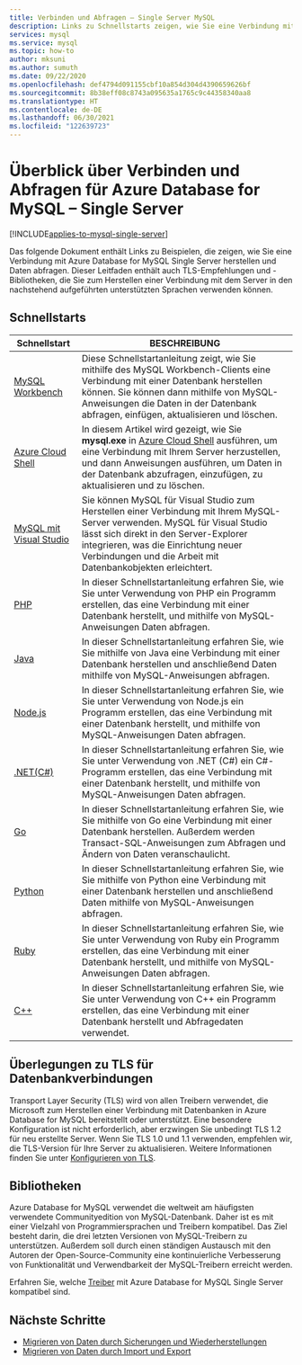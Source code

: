 ```yaml
---
title: Verbinden und Abfragen – Single Server MySQL
description: Links zu Schnellstarts zeigen, wie Sie eine Verbindung mit Ihrer Single Server-Instanz von Azure MySQL-Datenbank herstellen und Abfragen ausführen.
services: mysql
ms.service: mysql
ms.topic: how-to
author: mksuni
ms.author: sumuth
ms.date: 09/22/2020
ms.openlocfilehash: def4794d091155cbf10a854d304d4390659626bf
ms.sourcegitcommit: 8b38eff08c8743a095635a1765c9c44358340aa8
ms.translationtype: HT
ms.contentlocale: de-DE
ms.lasthandoff: 06/30/2021
ms.locfileid: "122639723"
---
```

# <a name="connect-and-query-overview-for-azure-database-for-mysql--single-server"></a>Überblick über Verbinden und Abfragen für Azure Database for MySQL – Single Server

[!INCLUDE[applies-to-mysql-single-server](includes/applies-to-mysql-single-server.md)]

Das folgende Dokument enthält Links zu Beispielen, die zeigen, wie Sie eine Verbindung mit Azure Database for MySQL Single Server herstellen und Daten abfragen. Dieser Leitfaden enthält auch TLS-Empfehlungen und -Bibliotheken, die Sie zum Herstellen einer Verbindung mit dem Server in den nachstehend aufgeführten unterstützten Sprachen verwenden können.

## <a name="quickstarts"></a>Schnellstarts

| Schnellstart | BESCHREIBUNG |
|---|---|
|[MySQL Workbench](connect-workbench.md)|Diese Schnellstartanleitung zeigt, wie Sie mithilfe des MySQL Workbench-Clients eine Verbindung mit einer Datenbank herstellen können. Sie können dann mithilfe von MySQL-Anweisungen die Daten in der Datenbank abfragen, einfügen, aktualisieren und löschen.|
|[Azure Cloud Shell](./quickstart-create-mysql-server-database-using-azure-cli.md#connect-to-azure-database-for-mysql-server-using-mysql-command-line-client)|In diesem Artikel wird gezeigt, wie Sie **mysql.exe** in [Azure Cloud Shell](../cloud-shell/overview.md) ausführen, um eine Verbindung mit Ihrem Server herzustellen, und dann Anweisungen ausführen, um Daten in der Datenbank abzufragen, einzufügen, zu aktualisieren und zu löschen.|
|[MySQL mit Visual Studio](https://www.mysql.com/why-mysql/windows/visualstudio)|Sie können MySQL für Visual Studio zum Herstellen einer Verbindung mit Ihrem MySQL-Server verwenden. MySQL für Visual Studio lässt sich direkt in den Server-Explorer integrieren, was die Einrichtung neuer Verbindungen und die Arbeit mit Datenbankobjekten erleichtert.|
|[PHP](connect-php.md)|In dieser Schnellstartanleitung erfahren Sie, wie Sie unter Verwendung von PHP ein Programm erstellen, das eine Verbindung mit einer Datenbank herstellt, und mithilfe von MySQL-Anweisungen Daten abfragen.|
|[Java](connect-java.md)|In dieser Schnellstartanleitung erfahren Sie, wie Sie mithilfe von Java eine Verbindung mit einer Datenbank herstellen und anschließend Daten mithilfe von MySQL-Anweisungen abfragen.|
|[Node.js](connect-nodejs.md)|In dieser Schnellstartanleitung erfahren Sie, wie Sie unter Verwendung von Node.js ein Programm erstellen, das eine Verbindung mit einer Datenbank herstellt, und mithilfe von MySQL-Anweisungen Daten abfragen.|
|[.NET(C#)](connect-csharp.md)|In dieser Schnellstartanleitung erfahren Sie, wie Sie unter Verwendung von .NET (C#) ein C#-Programm erstellen, das eine Verbindung mit einer Datenbank herstellt, und mithilfe von MySQL-Anweisungen Daten abfragen.|
|[Go](connect-go.md)|In dieser Schnellstartanleitung erfahren Sie, wie Sie mithilfe von Go eine Verbindung mit einer Datenbank herstellen. Außerdem werden Transact-SQL-Anweisungen zum Abfragen und Ändern von Daten veranschaulicht.|
|[Python](connect-python.md)|In dieser Schnellstartanleitung erfahren Sie, wie Sie mithilfe von Python eine Verbindung mit einer Datenbank herstellen und anschließend Daten mithilfe von MySQL-Anweisungen abfragen. |
|[Ruby](connect-ruby.md)|In dieser Schnellstartanleitung erfahren Sie, wie Sie unter Verwendung von Ruby ein Programm erstellen, das eine Verbindung mit einer Datenbank herstellt, und mithilfe von MySQL-Anweisungen Daten abfragen.|
|[C++](connect-cpp.md)|In dieser Schnellstartanleitung erfahren Sie, wie Sie unter Verwendung von C++ ein Programm erstellen, das eine Verbindung mit einer Datenbank herstellt und Abfragedaten verwendet.|

## <a name="tls-considerations-for-database-connectivity"></a>Überlegungen zu TLS für Datenbankverbindungen

Transport Layer Security (TLS) wird von allen Treibern verwendet, die Microsoft zum Herstellen einer Verbindung mit Datenbanken in Azure Database for MySQL bereitstellt oder unterstützt. Eine besondere Konfiguration ist nicht erforderlich, aber erzwingen Sie unbedingt TLS 1.2 für neu erstellte Server. Wenn Sie TLS 1.0 und 1.1 verwenden, empfehlen wir, die TLS-Version für Ihre Server zu aktualisieren. Weitere Informationen finden Sie unter [Konfigurieren von TLS](howto-tls-configurations.md).

## <a name="libraries"></a>Bibliotheken

Azure Database for MySQL verwendet die weltweit am häufigsten verwendete Communityedition von MySQL-Datenbank. Daher ist es mit einer Vielzahl von Programmiersprachen und Treibern kompatibel. Das Ziel besteht darin, die drei letzten Versionen von MySQL-Treibern zu unterstützen. Außerdem soll durch einen ständigen Austausch mit den Autoren der Open-Source-Community eine kontinuierliche Verbesserung von Funktionalität und Verwendbarkeit der MySQL-Treibern erreicht werden.

Erfahren Sie, welche [Treiber](concepts-compatibility.md) mit Azure Database for MySQL Single Server kompatibel sind.

## <a name="next-steps"></a>Nächste Schritte

- [Migrieren von Daten durch Sicherungen und Wiederherstellungen](concepts-migrate-dump-restore.md)
- [Migrieren von Daten durch Import und Export](concepts-migrate-import-export.md)